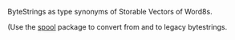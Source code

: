ByteStrings as type synonyms of Storable Vectors of Word8s.

(Use the [spool](http://hackage.haskell.org/package/spool) package to convert from and to legacy bytestrings.
